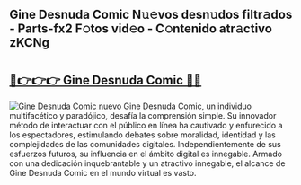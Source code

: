 ## Gine Desnuda Comic N𝚞𝚎vos desn𝚞dos filtr𝚊dos - Parts-fx2 F𝚘tos vid𝚎o - C𝚘ntenido atr𝚊ctivo zKCNg

# <h2><a href="http://mbbbqj.tromn.icu/?c=Gine+Desnuda+Comic">🔗👉👉👉 Gine Desnuda Comic 🔗🔗</a></h2>

[![Gine Desnuda Comic nuevo](https://i.imgur.com/pEAQMta.gif)](http://mbbbqj.tromn.icu/?c=Gine+Desnuda+Comic)
Gine Desnuda Comic, un individuo multifacético y paradójico, desafía la comprensión simple. Su innovador método de interactuar con el público en línea ha cautivado y enfurecido a los espectadores, estimulando debates sobre moralidad, identidad y las complejidades de las comunidades digitales. Independientemente de sus esfuerzos futuros, su influencia en el ámbito digital es innegable. Armado con una dedicación inquebrantable y un atractivo innegable, el alcance de Gine Desnuda Comic en el mundo virtual es vasto.

